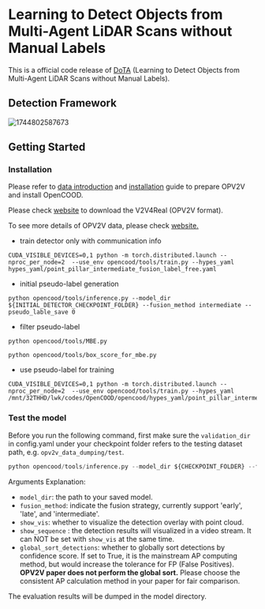# Learning to Detect Objects from Multi-Agent LiDAR Scans without Manual Labels

This is a official code release of [DoTA](https://arxiv.org/abs/2503.08421) (Learning to Detect Objects from Multi-Agent LiDAR Scans without Manual Labels). 

## Detection Framework
![1744802587673](https://github.com/user-attachments/assets/56aa59e3-4403-4722-ba1f-bc1bf222b021)

## Getting Started
### Installation
Please refer to [data introduction](https://opencood.readthedocs.io/en/latest/md_files/data_intro.html)
and [installation](https://opencood.readthedocs.io/en/latest/md_files/installation.html) guide to prepare
OPV2V and install OpenCOOD. 

Please check [website](https://research.seas.ucla.edu/mobility-lab/v2v4real/) to download the V2V4Real (OPV2V format).

To see more details of OPV2V data, please check [website.](https://mobility-lab.seas.ucla.edu/opv2v/)



* train detector only with communication info
```shell script
CUDA_VISIBLE_DEVICES=0,1 python -m torch.distributed.launch --nproc_per_node=2  --use_env opencood/tools/train.py --hypes_yaml hypes_yaml/point_pillar_intermediate_fusion_label_free.yaml
```

* initial pseudo-label generation
```shell script
python opencood/tools/inference.py --model_dir ${INITIAL_DETECTOR_CHECKPOINT_FOLDER} --fusion_method intermediate --pseudo_lable_save 0
```

* filter pseudo-label
```shell script
python opencood/tools/MBE.py
```
```shell script
python opencood/tools/box_score_for_mbe.py
```

* use pseudo-label for training
```shell script
CUDA_VISIBLE_DEVICES=0,1 python -m torch.distributed.launch --nproc_per_node=2  --use_env opencood/tools/train.py --hypes_yaml /mnt/32THHD/lwk/codes/OpenCOOD/opencood/hypes_yaml/point_pillar_intermediate_fusion_dota.yaml
```

### Test the model
Before you run the following command, first make sure the `validation_dir` in config.yaml under your checkpoint folder
refers to the testing dataset path, e.g. `opv2v_data_dumping/test`.

```python
python opencood/tools/inference.py --model_dir ${CHECKPOINT_FOLDER} --fusion_method ${FUSION_STRATEGY} [--show_vis] [--show_sequence]
```
Arguments Explanation:
- `model_dir`: the path to your saved model.
- `fusion_method`: indicate the fusion strategy, currently support 'early', 'late', and 'intermediate'.
- `show_vis`: whether to visualize the detection overlay with point cloud.
- `show_sequence` : the detection results will visualized in a video stream. It can NOT be set with `show_vis` at the same time.
- `global_sort_detections`: whether to globally sort detections by confidence score. If set to True, it is the mainstream AP computing method, but would increase the tolerance for FP (False Positives). **OPV2V paper does not perform the global sort.** Please choose the consistent AP calculation method in your paper for fair comparison.

The evaluation results  will be dumped in the model directory. 





